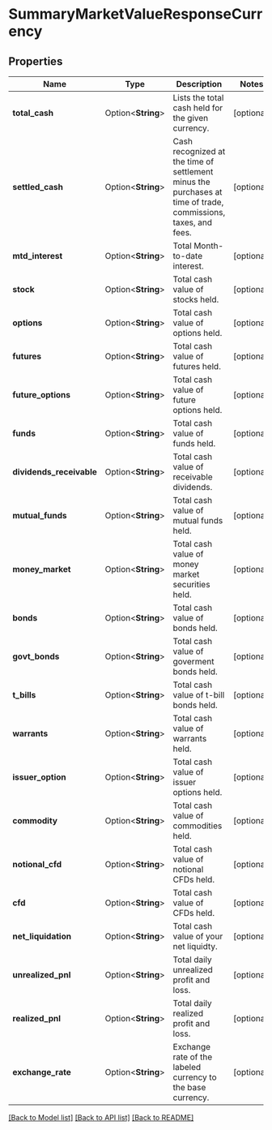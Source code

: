 # SummaryMarketValueResponseCurrency

## Properties

Name | Type | Description | Notes
------------ | ------------- | ------------- | -------------
**total_cash** | Option<**String**> | Lists the total cash held for the given currency. | [optional]
**settled_cash** | Option<**String**> | Cash recognized at the time of settlement minus the purchases at time of trade, commissions, taxes, and fees. | [optional]
**mtd_interest** | Option<**String**> | Total Month-to-date interest. | [optional]
**stock** | Option<**String**> | Total cash value of stocks held. | [optional]
**options** | Option<**String**> | Total cash value of options held. | [optional]
**futures** | Option<**String**> | Total cash value of futures held. | [optional]
**future_options** | Option<**String**> | Total cash value of future options held. | [optional]
**funds** | Option<**String**> | Total cash value of funds held. | [optional]
**dividends_receivable** | Option<**String**> | Total cash value of receivable dividends. | [optional]
**mutual_funds** | Option<**String**> | Total cash value of mutual funds held. | [optional]
**money_market** | Option<**String**> | Total cash value of money market securities held. | [optional]
**bonds** | Option<**String**> | Total cash value of bonds held. | [optional]
**govt_bonds** | Option<**String**> | Total cash value of goverment bonds held. | [optional]
**t_bills** | Option<**String**> | Total cash value of t-bill bonds held. | [optional]
**warrants** | Option<**String**> | Total cash value of warrants held. | [optional]
**issuer_option** | Option<**String**> | Total cash value of issuer options held. | [optional]
**commodity** | Option<**String**> | Total cash value of commodities held. | [optional]
**notional_cfd** | Option<**String**> | Total cash value of notional CFDs held. | [optional]
**cfd** | Option<**String**> | Total cash value of CFDs held. | [optional]
**net_liquidation** | Option<**String**> | Total cash value of your net liquidty. | [optional]
**unrealized_pnl** | Option<**String**> | Total daily unrealized profit and loss. | [optional]
**realized_pnl** | Option<**String**> | Total daily realized profit and loss. | [optional]
**exchange_rate** | Option<**String**> | Exchange rate of the labeled currency to the base currency. | [optional]

[[Back to Model list]](../README.md#documentation-for-models) [[Back to API list]](../README.md#documentation-for-api-endpoints) [[Back to README]](../README.md)


